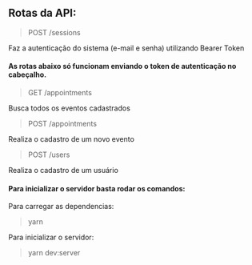 ## Rotas da API:

> POST /sessions

Faz a autenticação do sistema (e-mail e senha) utilizando Bearer Token

#### As rotas abaixo só funcionam enviando o token de autenticação no cabeçalho.

> GET /appointments

Busca todos os eventos cadastrados

> POST /appointments

Realiza o cadastro de um novo evento

> POST /users

Realiza o cadastro de um usuário

#### Para inicializar o servidor basta rodar os comandos:

Para carregar as dependencias:

>yarn

Para inicializar o servidor:

>yarn dev:server
